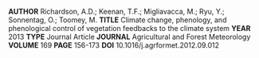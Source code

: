 **AUTHOR** Richardson, A.D.; Keenan, T.F.; Migliavacca, M.; Ryu, Y.; Sonnentag, O.; Toomey, M.
**TITLE** Climate change, phenology, and phenological control of vegetation feedbacks to the climate system
**YEAR** 2013
**TYPE** Journal Article
**JOURNAL** Agricultural and Forest Meteorology
**VOLUME** 169
**PAGE** 156-173
**DOI** 10.1016/j.agrformet.2012.09.012
